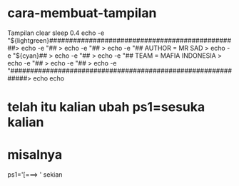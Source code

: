 # cara-membuat-tampilan
Tampilan
clear
sleep 0.4
echo -e "${lightgreen}################################################>
echo -e "##                                                           >
echo -e "##                                                           >
echo -e "##              AUTHOR = MR SAD                              >
echo -e "${cyan}##                                                    >
echo -e "##                                                           >
echo -e "##              TEAM   = MAFIA INDONESIA                     >
echo -e "##                                                           >
echo -e "##                                                           >
echo -e "#############################################################>
echo
echo
# telah itu kalian ubah ps1=sesuka kalian
# misalnya 
ps1='[===> '
sekian

